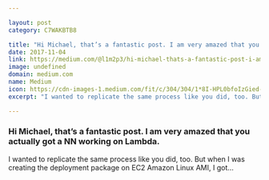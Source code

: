 ```yaml
---

layout: post
category: C7WAKBTB8

title: "Hi Michael, that’s a fantastic post. I am very amazed that you actually got a NN working on Lambda."
date: 2017-11-04
link: https://medium.com/@l1m2p3/hi-michael-thats-a-fantastic-post-i-am-very-amazed-that-you-actually-got-a-nn-working-on-lambda-71aca138bce?source=rss------machine_learning-5
image: undefined
domain: medium.com
name: Medium
icon: https://cdn-images-1.medium.com/fit/c/304/304/1*8I-HPL0bfoIzGied-dzOvA.png
excerpt: "I wanted to replicate the same process like you did, too. But when I was creating the deployment package on EC2 Amazon Linux AMI, I got…"

---
```


### Hi Michael, that’s a fantastic post. I am very amazed that you actually got a NN working on Lambda.

I wanted to replicate the same process like you did, too. But when I was creating the deployment package on EC2 Amazon Linux AMI, I got…
